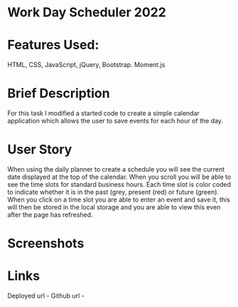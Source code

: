 # Work Day Scheduler 2022

# Features Used:

HTML, CSS, JavaScript, jQuery, Bootstrap. Moment.js

# Brief Description

For this task I modified a started code to create a simple calendar application which allows the user to save events for each hour of the day.

# User Story

When using the daily planner to create a schedule you will see the current date displayed at the top of the calendar. When you scroll you will be able to see the time slots for standard business hours. Each time slot is color coded to indicate whether it is in the past (grey, present (red) or future (green). When you click on a time slot you are able to enter an event and save it, this will then be stored in the local storage and you are able to view this even after the page has refreshed.

# Screenshots

# Links

Deployed url -
Github url -
